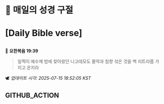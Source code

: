 # 🙏 매일의 성경 구절
# [Daily Bible verse]
##
<!-- START_BIBLE_VERSE -->
📖 **요한복음 19:39**
> 일찍이 예수께 밤에 찾아왔던 니고데모도 몰약과 침향 섞은 것을 백 리트라쯤 가지고 온지라

🕊️ _업데이트 시각: 2025-07-15 18:52:05 KST_
  <!-- END_BIBLE_VERSE -->
## GITHUB_ACTION
